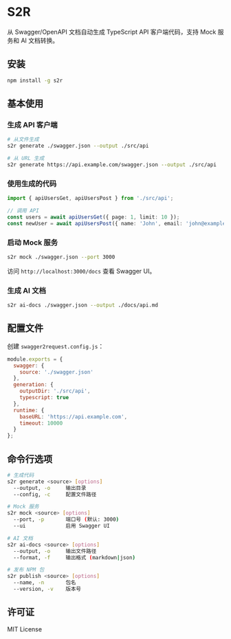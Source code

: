# S2R

从 Swagger/OpenAPI 文档自动生成 TypeScript API 客户端代码，支持 Mock 服务和 AI 文档转换。

## 安装

```bash
npm install -g s2r
```

## 基本使用

### 生成 API 客户端

```bash
# 从文件生成
s2r generate ./swagger.json --output ./src/api

# 从 URL 生成
s2r generate https://api.example.com/swagger.json --output ./src/api
```

### 使用生成的代码

```typescript
import { apiUsersGet, apiUsersPost } from './src/api';

// 调用 API
const users = await apiUsersGet({ page: 1, limit: 10 });
const newUser = await apiUsersPost({ name: 'John', email: 'john@example.com' });
```

### 启动 Mock 服务

```bash
s2r mock ./swagger.json --port 3000
```

访问 `http://localhost:3000/docs` 查看 Swagger UI。

### 生成 AI 文档

```bash
s2r ai-docs ./swagger.json --output ./docs/api.md
```

## 配置文件

创建 `swagger2request.config.js`：

```javascript
module.exports = {
  swagger: {
    source: './swagger.json'
  },
  generation: {
    outputDir: './src/api',
    typescript: true
  },
  runtime: {
    baseURL: 'https://api.example.com',
    timeout: 10000
  }
};
```

## 命令行选项

```bash
# 生成代码
s2r generate <source> [options]
  --output, -o     输出目录
  --config, -c     配置文件路径

# Mock 服务
s2r mock <source> [options]
  --port, -p       端口号 (默认: 3000)
  --ui             启用 Swagger UI

# AI 文档
s2r ai-docs <source> [options]
  --output, -o     输出文件路径
  --format, -f     输出格式 (markdown|json)

# 发布 NPM 包
s2r publish <source> [options]
  --name, -n       包名
  --version, -v    版本号
```

## 许可证

MIT License